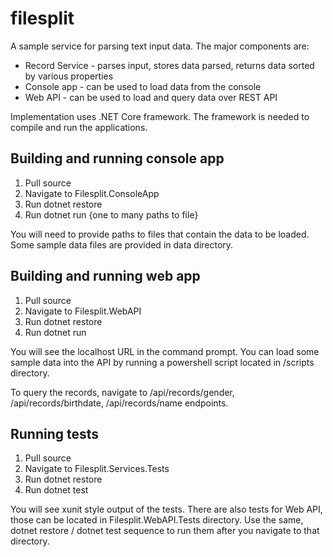 # filesplit

A sample service for parsing text input data. The major components are:

- Record Service - parses input, stores data parsed, returns data sorted by various properties
- Console app - can be used to load data from the console
- Web API - can be used to load and query data over REST API

Implementation uses .NET Core framework. The framework is needed to compile and run the applications.

## Building and running console app

1. Pull source
2. Navigate to Filesplit.ConsoleApp
3. Run dotnet restore
4. Run dotnet run {one to many paths to file}

You will need to provide paths to files that contain the data to be loaded. Some sample data files are provided in data directory.

## Building and running web app

1. Pull source
2. Navigate to Filesplit.WebAPI
3. Run dotnet restore
4. Run dotnet run

You will see the localhost URL in the command prompt. You can load some sample data into the API by running a powershell script located in /scripts directory.

To query the records, navigate to /api/records/gender, /api/records/birthdate, /api/records/name endpoints.

## Running tests

1. Pull source
2. Navigate to Filesplit.Services.Tests
3. Run dotnet restore
4. Run dotnet test

You will see xunit style output of the tests. There are also tests for Web API, those can be located in Filesplit.WebAPI.Tests directory. Use the same, dotnet restore / dotnet test sequence to run them after you navigate to that directory.

